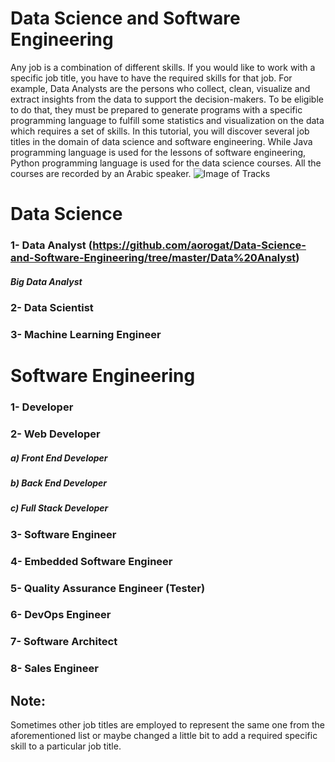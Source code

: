 # Data Science and Software Engineering
Any job is a combination of different skills. 
If you would like to work with a specific job title, you have to have the required skills for that job.
For example, Data Analysts are the persons who collect, clean, visualize and extract insights from the data to support the decision-makers. To be eligible to do that, they must be prepared to generate programs with a specific programming language to fulfill some statistics and visualization on the data which requires a set of skills.
In this tutorial, you will discover several job titles in the domain of data science and software engineering. While Java programming language is used for the lessons of software engineering, Python programming language is used for the data science courses. All the courses are recorded by an Arabic speaker.
![Image of Tracks](images/tracks.jpg)
# Data Science
### 1- Data Analyst (https://github.com/aorogat/Data-Science-and-Software-Engineering/tree/master/Data%20Analyst)
##### Big Data Analyst
### 2- Data Scientist
### 3- Machine Learning Engineer

# Software Engineering 
### 1- Developer
### 2- Web Developer
##### a) Front End Developer
##### b) Back End Developer
##### c) Full Stack Developer
### 3- Software Engineer 
### 4- Embedded Software Engineer 
### 5- Quality Assurance Engineer (Tester)
### 6- DevOps Engineer
### 7- Software Architect
### 8- Sales Engineer
## Note:
Sometimes other job titles are employed to represent the same one from the aforementioned list or maybe changed a little bit to add a required specific skill to a particular job title.
